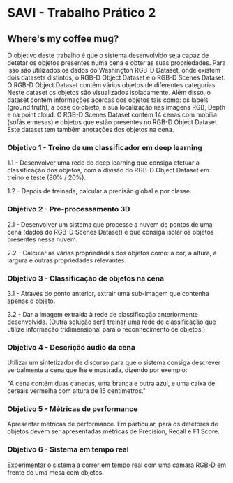 # SAVI - Trabalho Prático 2


## Where's my coffee mug?

O objetivo deste trabalho é que o sistema desenvolvido seja capaz de detetar os objetos presentes numa cena e obter as suas propriedades. Para isso são utilizados os dados do Washington RGB-D Dataset, onde existem dois datasets distintos, o RGB-D Object Dataset e o RGB-D Scenes Dataset. O RGB-D Object Dataset contém vários objetos de diferentes categorias. Neste dataset os objetos são visualizados isoladamente. Além disso, o dataset contém informações acercas dos objetos tais como: os labels (ground truth), a pose do objeto, a sua localização nas imagens RGB, Depth e na point cloud. O RGB-D Scenes Dataset contém 14 cenas com mobília (sofás e mesas) e objetos que estão presentes no RGB-D Object Dataset. Este dataset tem também anotações dos objetos na cena.

### Objetivo 1 - Treino de um classificador em deep learning
1.1 - Desenvolver uma rede de deep learning que consiga efetuar a classificação dos objetos, com a divisão do RGB-D Object Dataset em treino e teste (80% / 20%). 

1.2 - Depois de treinada, calcular a precisão global e por classe.

### Objetivo 2 - Pre-processamento 3D
2.1 - Desenvolver um sistema que processe a nuvem de pontos de uma cena (dados do RGB-D Scenes Dataset) e que consiga isolar os objetos presentes nessa nuvem. 

2.2 - Calcular as várias propriedades dos objetos como: a cor, a altura, a largura e outras propriedades relevantes.

### Objetivo 3 - Classificação de objetos na cena
3.1 - Através do ponto anterior, extrair uma sub-imagem que contenha apenas o objeto.

3.2 - Dar a imagem extraída à rede de classificação anteriormente desenvolvida. (Outra solução será treinar uma rede de classificação que utilize informação tridimensional para o reconhecimento de objetos.)

### Objetivo 4 - Descrição áudio da cena
Utilizar um sintetizador de discurso para que o sistema consiga descrever verbalmente a cena que lhe é mostrada, dizendo por exemplo: 

"A cena contém duas canecas, uma branca e outra azul, e uma caixa de cereais vermelha com altura de 15 centímetros."

### Objetivo 5 - Métricas de performance
Apresentar métricas de performance. Em particular, para os detetores de objetos devem ser apresentadas métricas de Precision, Recall e F1 Score. 

### Objetivo 6 - Sistema em tempo real
Experimentar o sistema a correr em tempo real com uma camara RGB-D em frente de uma mesa com objetos.
